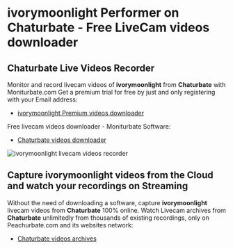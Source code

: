# ivorymoonlight Performer on Chaturbate - Free LiveCam videos downloader

## Chaturbate Live Videos Recorder

Monitor and record livecam videos of **ivorymoonlight** from **Chaturbate** with Moniturbate.com
Get a premium trial for free by just and only registering with your Email address:
* [ivorymoonlight Premium videos downloader](https://moniturbate.com/request-demo-licence-key.html)

Free livecam videos downloader - Moniturbate Software:
* [Chaturbate videos downloader](https://moniturbate.com/moniturbate-download-software.html)

![ivorymoonlight livecam videos recorder](https://peachurnet.com/templates/moniturbate-software.png)


## Capture ivorymoonlight videos from the Cloud and watch your recordings on Streaming

Without the need of downloading a software, capture **ivorymoonlight** livecam videos from **Chaturbate** 100% online.
Watch Livecam archives from **Chaturbate** unlimitedly from thousands of existing recordings, only on Peachurbate.com and its websites network:
* [Chaturbate videos archives](https://peachurnet.com/)